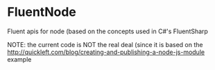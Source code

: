 FluentNode
==========

Fluent apis for node (based on the concepts used in C#'s FluentSharp

NOTE: the current code is NOT the real deal (since it is based on the http://quickleft.com/blog/creating-and-publishing-a-node-js-module example
